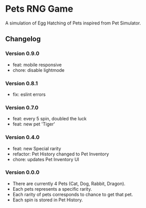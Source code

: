 # Pets RNG Game

A simulation of Egg Hatching of Pets inspired from Pet Simulator.

## Changelog

### Version 0.9.0

- feat: mobile responsive
- chore: disable lightmode

### Version 0.8.1

- fix: eslint errors

### Version 0.7.0

- feat: every 5 spin, doubled the luck
- feat: new pet 'Tiger'

### Version 0.4.0

- feat: new Special rarity
- refactor: Pet History changed to Pet Inventory
- chore: updates Pet Inventory UI

### Version 0.0.0

- There are currently 4 Pets (Cat, Dog, Rabbit, Dragon).
- Each pets represents a specific rarity.
- Each rarity of pets corresponds to chance to get that pet.
- Each spin is stored in Pet History.
